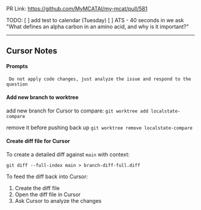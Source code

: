 PR Link: https://github.com/MyMCATAI/my-mcat/pull/581

TODO: 
[ ] add test to calendar (Tuesday)
[ ] ATS - 40 seconds in we ask "What defines an alpha carbon in an amino acid, and why is it important?"


----
## Cursor Notes

#### Prompts
` Do not apply code changes, just analyze the issue and respond to the question`

#### Add new branch to worktree
add new branch for Cursor to compare: 
`git worktree add localstate-compare`

remove it before pushing back up 
`git worktree remove localstate-compare`

#### Create diff file for Cursor

To create a detailed diff against `main` with context:
```
git diff --full-index main > branch-diff-full.diff
```

To feed the diff back into Cursor:
1. Create the diff file
2. Open the diff file in Cursor
3. Ask Cursor to analyze the changes